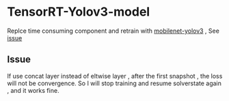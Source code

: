# TensorRT-Yolov3-model

Replce time consuming component and retrain with [mobilenet-yolov3](https://github.com/eric612/MobileNet-YOLO) , See [issue](https://github.com/lewes6369/TensorRT-Yolov3/issues/9)

## Issue

If use concat layer instead of eltwise layer , after the first snapshot , the loss will not be convergence. So I will stop training and resume solverstate again , and it works fine.
 